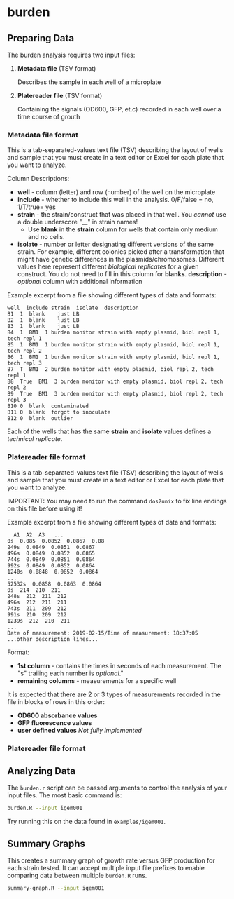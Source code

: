 # burden

## Preparing Data

The burden analysis requires two input files:

  1. **Metadata file** (TSV format)

      Describes the sample in each well of a microplate

  2. **Platereader file** (TSV format)

      Containing the signals (OD600, GFP, et.c) recorded in each well over a time course of grouth

### Metadata file format

This is a tab-separated-values text file (TSV) describing the layout of wells and sample that you must create in a text editor or Excel for each plate that you want to analyze.

Column Descriptions:
* **well** - column (letter) and row (number) of the well on the microplate
* **include** - whether to include this well in the analysis. 0/F/false = no, 1/T/true= yes
* **strain** - the strain/construct that was placed in that well. You _cannot_ use a double underscore "__" in strain names!
   * Use **blank** in the **strain** column for wells that contain only medium and no cells.
* **isolate** - number or letter designating different versions of the same strain. For example, different colonies picked after a transformation that might have genetic differences in the plasmids/chromosomes. Different values here represent different _biological replicates_ for a given construct. You do not need to fill in this column for **blanks**.
 **description** - _optional_ column with additional information

Example excerpt from a file showing different types of data and formats:
```text
well  include strain  isolate  description
B1  1  blank    just LB
B2  1  blank    just LB
B3  1  blank    just LB
B4  1  BM1  1 burden monitor strain with empty plasmid, biol repl 1, tech repl 1
B5  1  BM1  1 burden monitor strain with empty plasmid, biol repl 1, tech repl 2
B6  1  BM1  1 burden monitor strain with empty plasmid, biol repl 1, tech repl 3
B7  T  BM1  2 burden monitor with empty plasmid, biol repl 2, tech repl 1
B8  True  BM1  3 burden monitor with empty plasmid, biol repl 2, tech repl 2
B9  True  BM1  3 burden monitor with empty plasmid, biol repl 2, tech repl 3
B10 0  blank  contaminated
B11 0  blank  forgot to inoculate
B12 0  blank  outlier
```
Each of the wells that has the same **strain** and **isolate** values defines a _technical replicate_.

### Platereader file format

This is a tab-separated-values text file (TSV) describing the layout of wells and sample that you must create in a text editor or Excel for each plate that you want to analyze.

IMPORTANT: You may need to run the command `dos2unix` to fix line endings on this file before using it!

Example excerpt from a file showing different types of data and formats:
```text
  A1  A2  A3   ...
0s  0.085  0.0852  0.0867  0.08
249s  0.0849  0.0851  0.0867
496s  0.0849  0.0852  0.0865
744s  0.0849  0.0851  0.0864
992s  0.0849  0.0852  0.0864
1240s  0.0848  0.0852  0.0864
...
52532s  0.0858  0.0863  0.0864
0s  214  210  211
248s  212  211  212
496s  212  211  211
743s  211  209  212
991s  210  209  212
1239s  212  210  211
...
Date of measurement: 2019-02-15/Time of measurement: 18:37:05
...other description lines...
```
Format:
* **1st column** - contains the times in seconds of each measurement. The "s" trailing each number is *optional*."
* **remaining columns** - measurements for a specific well

It is expected that there are 2 or 3 types of measurements recorded in the file in blocks of rows in this order:
* **OD600 absorbance values**
* **GFP fluorescence values**
* **user defined values** _Not fully implemented_

### Platereader file format

## Analyzing Data

The `burden.r` script can be passed arguments to control the analysis of your input files. The most basic command is:

```bash
burden.R --input igem001
```

Try running this on the data found in `examples/igem001`.

## Summary Graphs

This creates a summary graph of growth rate versus GFP production for each strain tested. It can accept multiple input file
prefixes to enable comparing data between multiple `burden.R` runs.

```bash
summary-graph.R --input igem001
```





